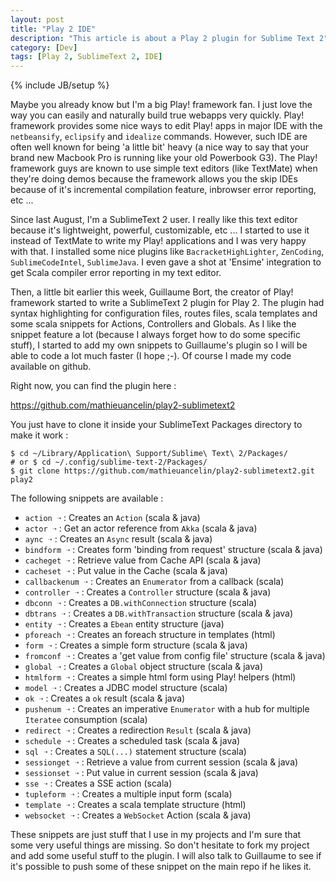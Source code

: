 ```yaml
---
layout: post
title: "Play 2 IDE"
description: "This article is about a Play 2 plugin for Sublime Text 2"
category: [Dev]
tags: [Play 2, SublimeText 2, IDE]
---
```

{% include JB/setup %}

Maybe you already know but I'm a big Play! framework fan. I just love the way you can easily and naturally build true webapps very quickly. Play! framework provides some nice ways to edit Play! apps in major IDE with the `netbeansify`, `eclipsify` and `idealize` commands. However, such IDE are often well known for being 'a little bit' heavy (a nice way to say that your brand new Macbook Pro is running like your old Powerbook G3). The Play! framework guys are known to use simple text editors (like TextMate) when they're doing demos because the framework allows you the skip IDEs because of it's incremental compilation feature, inbrowser error reporting, etc ...

Since last August, I'm a SublimeText 2 user. I really like this text editor because it's lightweight, powerful, customizable, etc ... I started to use it instead of TextMate to write my Play! applications and I was very happy with that. I installed some nice plugins like `BacracketHighLighter`, `ZenCoding`, `SublimeCodeIntel`, `SublimeJava`. I even gave a shot at 'Ensime' integration to get Scala compiler error reporting in my text editor. 

Then, a little bit earlier this week, Guillaume Bort, the creator of Play! framework started to write a SublimeText 2 plugin for Play 2. The plugin had syntax highlighting for configuration files, routes files, scala templates and some scala snippets for Actions, Controllers and Globals.  As I like the snippet feature a lot (because I always forget how to do some specific stuff), I started to add my own snippets to Guillaume's plugin so I will be able to code a lot much faster (I hope ;-). Of course I made my code available on github.

Right now, you can find the plugin here :

<a href="https://github.com/mathieuancelin/play2-sublimetext2">https://github.com/mathieuancelin/play2-sublimetext2</a>

You just have to clone it inside your SublimeText Packages directory to make it work :

    $ cd ~/Library/Application\ Support/Sublime\ Text\ 2/Packages/ 
    # or $ cd ~/.config/sublime-text-2/Packages/
    $ git clone https://github.com/mathieuancelin/play2-sublimetext2.git play2

The following snippets are available :

- `action ➝` : Creates an `Action` (scala & java)
- `actor ➝` : Get an actor reference from `Akka` (scala & java)
- `aync ➝` : Creates an `Async` result (scala & java)
- `bindform ➝` : Creates form 'binding from request' structure (scala & java)
- `cacheget ➝` : Retrieve value from Cache API (scala & java)
- `cacheset ➝` : Put value in the Cache (scala & java)
- `callbackenum ➝` : Creates an `Enumerator` from a callback (scala)
- `controller ➝` : Creates a `Controller` structure (scala & java)
- `dbconn ➝` : Creates a `DB.withConnection` structure (scala)
- `dbtrans ➝` : Creates a `DB.withTransaction` structure (scala & java)
- `entity ➝` : Creates a `Ebean` entity structure (java)
- `pforeach ➝` : Creates an foreach structure in templates (html)
- `form ➝` : Creates a simple form structure (scala & java)
- `fromconf ➝` : Creates a 'get value from config file' structure (scala & java)
- `global ➝` : Creates a `Global` object structure (scala & java)
- `htmlform ➝` : Creates a simple html form using Play! helpers (html)
- `model ➝` : Creates a JDBC model structure (scala)
- `ok ➝` : Creates a `ok` result (scala & java)
- `pushenum ➝` : Creates an imperative `Enumerator` with a hub for multiple `Iteratee` consumption (scala)
- `redirect ➝` : Creates a redirection `Result` (scala & java)
- `schedule ➝` : Creates a scheduled task (scala & java)
- `sql ➝` : Creates a `SQL(...)` statement structure (scala)
- `sessionget ➝` : Retrieve a value from current session (scala & java)
- `sessionset ➝` : Put value in current session (scala & java)
- `sse ➝` : Creates a SSE action (scala)
- `tupleform ➝` : Creates a multiple input form (scala)
- `template ➝` : Creates a scala template structure (html)
- `websocket ➝` : Creates a `WebSocket` Action (scala & java)

These snippets are just stuff that I use in my projects and I'm sure that some very useful things are missing. So don't hesitate to fork my project and add some useful stuff to the plugin. I will also talk to Guillaume to see if it's possible to push some of these snippet on the main repo if he likes it.